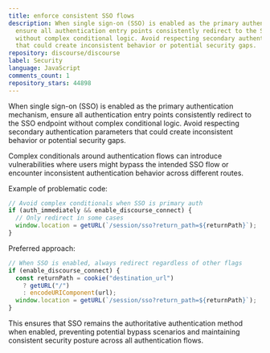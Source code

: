 ```yaml
---
title: enforce consistent SSO flows
description: When single sign-on (SSO) is enabled as the primary authentication mechanism,
  ensure all authentication entry points consistently redirect to the SSO endpoint
  without complex conditional logic. Avoid respecting secondary authentication parameters
  that could create inconsistent behavior or potential security gaps.
repository: discourse/discourse
label: Security
language: JavaScript
comments_count: 1
repository_stars: 44898
---
```


When single sign-on (SSO) is enabled as the primary authentication mechanism, ensure all authentication entry points consistently redirect to the SSO endpoint without complex conditional logic. Avoid respecting secondary authentication parameters that could create inconsistent behavior or potential security gaps.

Complex conditionals around authentication flows can introduce vulnerabilities where users might bypass the intended SSO flow or encounter inconsistent authentication behavior across different routes.

Example of problematic code:
```javascript
// Avoid complex conditionals when SSO is primary auth
if (auth_immediately && enable_discourse_connect) {
  // Only redirect in some cases
  window.location = getURL(`/session/sso?return_path=${returnPath}`);
}
```

Preferred approach:
```javascript
// When SSO is enabled, always redirect regardless of other flags
if (enable_discourse_connect) {
  const returnPath = cookie("destination_url") 
    ? getURL("/") 
    : encodeURIComponent(url);
  window.location = getURL(`/session/sso?return_path=${returnPath}`);
}
```

This ensures that SSO remains the authoritative authentication method when enabled, preventing potential bypass scenarios and maintaining consistent security posture across all authentication flows.
